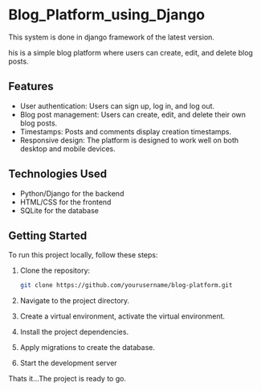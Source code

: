 # Blog_Platform_using_Django

This system is done in django framework of the latest version.

his is a simple blog platform where users can create, edit, and delete blog posts.

## Features

- User authentication: Users can sign up, log in, and log out.
- Blog post management: Users can create, edit, and delete their own blog posts.
- Timestamps: Posts and comments display creation timestamps.
- Responsive design: The platform is designed to work well on both desktop and mobile devices.

## Technologies Used

- Python/Django for the backend
- HTML/CSS for the frontend
- SQLite for the database

## Getting Started

To run this project locally, follow these steps:

1. Clone the repository:

   ```bash
   git clone https://github.com/yourusername/blog-platform.git

 2.  Navigate to the project directory.
 
 3. Create a virtual environment, activate the virtual environment.
 
 4. Install the project dependencies.
 
 5. Apply migrations to create the database.

 6. Start the development server

Thats it...The project is ready to go.
